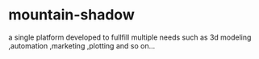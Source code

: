 # mountain-shadow
a single platform developed to fullfill multiple needs such as 3d modeling ,automation ,marketing ,plotting and so on...
